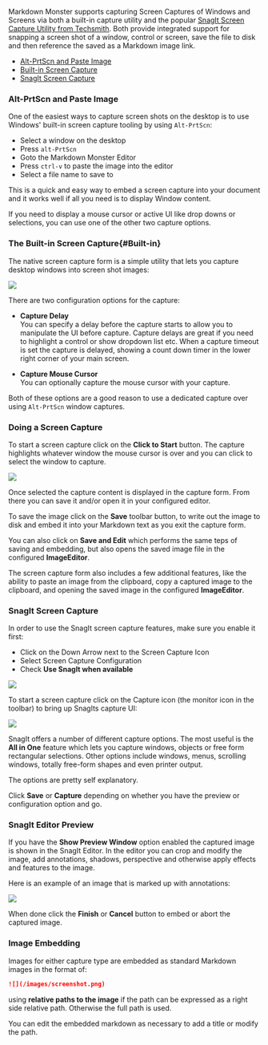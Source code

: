 ﻿Markdown Monster supports capturing Screen Captures of Windows and Screens via both a built-in capture utility and the popular [SnagIt Screen Capture Utility from Techsmith](http://techsmith.com/snagit). Both provide integrated support for snapping a screen shot of a window, control or screen, save the file to disk and then reference the saved as a Markdown image link.

* [Alt-PrtScn and Paste Image](#alt-prtscn-and-paste-image)
* [Built-in Screen Capture](#Built-in)
* [SnagIt Screen Capture](#snagit-screen-capture)

<a name="PrtScn"></a>
### Alt-PrtScn and Paste Image
One of the easiest ways to capture screen shots on the desktop is to use Windows' built-in screen capture tooling by using `Alt-PrtScn`:

* Select a window on the desktop
* Press `alt-PrtScn` 
* Goto the Markdown Monster Editor
* Press `ctrl-v` to paste the image into the editor
* Select a file name to save to

This is a quick and easy way to embed a screen capture into your document and it works well if all you need is to display Window content.

If you need to display a mouse cursor or active UI like drop downs or selections, you can use one of the other two capture options.

### The Built-in Screen Capture{#Built-in}

The native screen capture form is a simple utility that lets you capture desktop windows into screen shot images:

![](/images/screencaptureform.png)


There are two configuration options for the capture:

* **Capture Delay**  
You can specify a delay before the capture starts to allow you to manipulate the UI before capture. Capture delays are great if you need to highlight a control or show dropdown list etc. When a capture timeout is set the capture is delayed, showing a count down timer in the lower right corner of your main screen.

* **Capture Mouse Cursor**  
You can optionally capture the mouse cursor with your capture.

Both of these options are a good reason to use a dedicated capture over using `Alt-PrtScn` window captures.

### Doing a Screen Capture
To start a screen capture click on the **Click to Start** button.   The capture highlights whatever window the mouse cursor is over and you can click to select the window to capture.

![](/images/ClassicScreenCapture.gif)

Once selected the capture content is displayed in the capture form. From there you can save it and/or open it in your configured editor.

To save the image click on the **Save** toolbar button, to write out the image to disk and embed it into your Markdown text as you exit the capture form.

You can also click on **Save and Edit** which performs the same teps of saving and embedding, but also opens the saved image file in the configured **ImageEditor**.

The screen capture form also includes a few additional features, like the ability to paste an image from the clipboard, copy a captured image to the clipboard, and opening the saved image in the configured **ImageEditor**.

### SnagIt Screen Capture
In order to use the SnagIt screen capture features, make sure you enable it first:

* Click on the Down Arrow next to the Screen Capture Icon 
* Select Screen Capture Configuration
* Check **Use SnagIt when available**

![](/images/snagitcaptureaddin.png)


To start a screen capture click on the Capture icon (the monitor icon in the toolbar) to bring up SnagIts capture UI:

![](/images/SnagItScreenCapture.gif)


SnagIt offers a number of different capture options. The most useful is the **All in One** feature which lets you capture windows, objects or free form rectangular selections. Other options include windows, menus, scrolling windows, totally free-form shapes and even printer output.

The options are pretty self explanatory.

Click **Save** or **Capture** depending on whether you have the preview or configuration option and go.

### SnagIt Editor Preview
If you have the **Show Preview Window** option enabled the captured image is shown in the SnagIt Editor. In the editor you can crop and modify the image, add annotations, shadows, perspective and otherwise apply effects and features to the image.

Here is an example of an image that is marked up with annotations:

![](/images/SnagItEditor.png)

When done click the **Finish** or **Cancel** button to embed or abort the captured image.

### Image Embedding
Images for either capture type are embedded as standard Markdown images in the format of:

```Markdown
![](/images/screenshot.png)
```
using **relative paths to the image** if the path can be expressed as a right side relative path. Otherwise the full path is used. 

You can edit the embedded markdown as necessary to add a title or modify the path.
